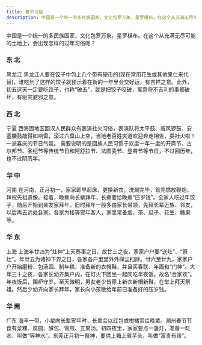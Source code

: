 ```yaml
---
title: 春节习俗
description: 中国是一个统一的多民族国家，文化包罗万象，星罗棋布。在这个从充满无尽可能的土地上，会出现怎样的过年习俗呢？
---
```

中国是一个统一的多民族国家，文化包罗万象，星罗棋布。在这个从充满无尽可能的土地上，会出现怎样的过年习俗呢？

### 东 北
黑龙江
[](https://assets.lja.org.cn/img/f623feacb46fd645673a0e227438959b.png)
黑龙江人要在饺子中包上几个带有硬币的(现在常用花生或其他果仁来代替)，谁吃到了这样的饺子就预示着在新的一年里会交好运，有吉祥之意。此外，初五这天一定要吃饺子，也称“破五”，就是把饺子咬破，寓意将不吉利的事都破坏，有驱灾避邪之意。

### 西 北
宁夏
[](https://assets.lja.org.cn/img/5cc25c2571f03a0e971722d750525e80.png)
西海固地区回汉人民群众有表演社火习俗，表演队将太平鼓、威风锣鼓、安塞腰鼓敲得如响雷，滚过六盘山上空，当地老百姓夹道欢迎奔走相告，耍社火啦！一派喜庆的节日气氛。
需要说明的是回族人民习惯于欢度一年一度的开斋节、古尔邦节、圣纪节等传统节日和阿舒拉节、法图麦节、登霄节等节日，不过回历年，也不过阴历年。

### 华 中
河南
[](https://assets.lja.org.cn/img/fa898d2ce0366f8b2cab2468c0bb4631.png)
在河南，正月初一，家家即早起床，更换新衣，洗涮完毕，首先燃放鞭炮，拜祝先祖遗像。接着，晚辈向长辈拜年，长辈要给晚辈“压岁钱”。全家人吃过年饺子，随后开始到亲友家拜年。旧时拜年一般多由家长带领，先拜长辈近族、邻友，以后再去远处各家。各家为接等贺年客人，家里常备烟、茶、瓜子、花生、糖果等。

### 华 东
上海
[](https://assets.lja.org.cn/img/ed2017113d176141c587f92b8c5fcba0.png)
上海年廿四为“灶神”上天奏事之日，故廿三之夜，家家户户要“送灶”、“祭灶”。年廿五为诸神下界之日，各家各户里里外外掸尘扫除。廿六至廿九，家家户户开始磨粉、包汤圆、制年糕，准备新的衣帽鞋，并且买春联、年画和“门神”。大年三十之夜，各家长幼齐集户内，在灯火下团坐一起同吃年夜饭，故名“合家欢”。年夜饭后，围炉守岁。至天微明，男女老少皆穿上新衣新帽新鞋，在堂上拜天祭祖。然后少幼齐向家长拜年，家长向小孩散给年前已准备好的压岁钱。

### 华 南
广东
[](https://assets.lja.org.cn/img/0b3a8bb89acebb8f6456a9f3751ecb3b.png)
海丰一带，小辈向长辈贺年时，长辈会以红包或柑橘赏给晚辈。潮州春节节食有菜粿、腐圆、酵包、管煎、五果汤。初四夜里，家家要点一盏灯，准备一缸水，叫做“等神水”。东莞正月初一祭神，要供上糖上煮芋头，叫做“富贵有缘”。